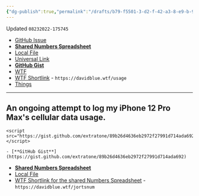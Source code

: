 ```yaml
---
{"dg-publish":true,"permalink":"/drafts/b79-f5501-3-d2-f-42-a3-8-e9-b-93895807-e550-2/","dgHomeLink":true,"dgPassFrontmatter":false}
---
```


Updated `08232022-175745`

- [GitHub Issue](https://github.com/extratone/amanda/issues/19)
- [**Shared Numbers Spreadsheet**](https://www.icloud.com/numbers/0144lm0SD0jIHibOvBVozhICw#CellularDataUsage)
- [Local File](shareddocuments:///private/var/mobile/Library/Mobile%20Documents/com~apple~Numbers/Documents/CellularDataUsage.numbers)
- [Universal Link]()
- [**GitHub Gist**](https://gist.github.com/extratone/89b26d4636eb2972f27991d714ada692)
- [WTF](https://davidblue.wtf/drafts/B79F5501-3D2F-42A3-8E9B-93895807E550.html)
- [WTF Shortlink](https://davidblue.wtf/usage) - `https://davidblue.wtf/usage`
- [Things](things:///show?id=8kEWCAgpsxPKFkq7xNXvfw)

---

## An ongoing attempt to log my iPhone 12 Pro Max's cellular data usage.

```
<script src="https://gist.github.com/extratone/89b26d4636eb2972f27991d714ada692.js"></script>

- [**GitHub Gist**](https://gist.github.com/extratone/89b26d4636eb2972f27991d714ada692)
```

- [**Shared Numbers Spreadsheet**](https://www.icloud.com/numbers/0144lm0SD0jIHibOvBVozhICw#CellularDataUsage)
- [Local File](shareddocuments:///private/var/mobile/Library/Mobile%20Documents/com~apple~Numbers/Documents/CellularDataUsage.numbers)
- [WTF Shortlink for the shared Numbers Spreadsheet](https://davidblue.wtf/jortsnum) - `https://davidblue.wtf/jortsnum`
